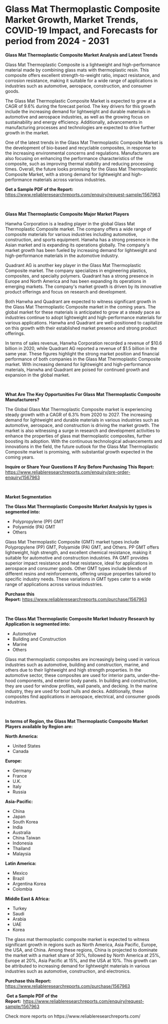 <p><h1>Glass Mat Thermoplastic Composite Market Growth, Market Trends, COVID-19 Impact, and Forecasts for period from 2024 - 2031</h1></p><p><strong>Glass Mat Thermoplastic Composite Market Analysis and Latest Trends</strong></p>
<p><p>Glass Mat Thermoplastic Composite is a lightweight and high-performance material made by combining glass mats with thermoplastic resin. This composite offers excellent strength-to-weight ratio, impact resistance, and corrosion resistance, making it suitable for a wide range of applications in industries such as automotive, aerospace, construction, and consumer goods.</p><p>The Glass Mat Thermoplastic Composite Market is expected to grow at a CAGR of 9.6% during the forecast period. The key drivers for this growth include the increasing demand for lightweight and durable materials in automotive and aerospace industries, as well as the growing focus on sustainability and energy efficiency. Additionally, advancements in manufacturing processes and technologies are expected to drive further growth in the market.</p><p>One of the latest trends in the Glass Mat Thermoplastic Composite Market is the development of bio-based and recyclable composites, in response to the increasing environmental concerns and regulations. Manufacturers are also focusing on enhancing the performance characteristics of the composite, such as improving thermal stability and reducing processing times. Overall, the future looks promising for the Glass Mat Thermoplastic Composite Market, with a strong demand for lightweight and high-performance materials across various industries.</p></p>
<p><strong>Get a Sample PDF of the Report:&nbsp;</strong> <a href="https://www.reliableresearchreports.com/enquiry/request-sample/1567963">https://www.reliableresearchreports.com/enquiry/request-sample/1567963</a></p>
<p>&nbsp;</p>
<p><strong>Glass Mat Thermoplastic Composite Major Market Players</strong></p>
<p><p>Hanwha Corporation is a leading player in the global Glass Mat Thermoplastic Composite market. The company offers a wide range of composite materials for various industries including automotive, construction, and sports equipment. Hanwha has a strong presence in the Asian market and is expanding its operations globally. The company's market growth has been fueled by increasing demand for lightweight and high-performance materials in the automotive industry.</p><p>Quadrant AG is another key player in the Glass Mat Thermoplastic Composite market. The company specializes in engineering plastics, composites, and specialty polymers. Quadrant has a strong presence in Europe and North America and has been expanding its operations in emerging markets. The company's market growth is driven by its innovative product offerings and focus on research and development.</p><p>Both Hanwha and Quadrant are expected to witness significant growth in the Glass Mat Thermoplastic Composite market in the coming years. The global market for these materials is anticipated to grow at a steady pace as industries continue to adopt lightweight and high-performance materials for various applications. Hanwha and Quadrant are well-positioned to capitalize on this growth with their established market presence and strong product offerings.</p><p>In terms of sales revenue, Hanwha Corporation recorded a revenue of $10.6 billion in 2020, while Quadrant AG reported a revenue of $1.5 billion in the same year. These figures highlight the strong market position and financial performance of both companies in the Glass Mat Thermoplastic Composite market. With increasing demand for lightweight and high-performance materials, Hanwha and Quadrant are poised for continued growth and expansion in the global market.</p></p>
<p>&nbsp;</p>
<p><strong>What Are The Key Opportunities For Glass Mat Thermoplastic Composite Manufacturers?</strong></p>
<p><p>The Global Glass Mat Thermoplastic Composite market is experiencing steady growth with a CAGR of 6.3% from 2020 to 2027. The increasing demand for lightweight and durable materials in various industries such as automotive, aerospace, and construction is driving the market growth. The market is also witnessing a surge in research and development activities to enhance the properties of glass mat thermoplastic composites, further boosting its adoption. With the continuous technological advancements and innovations in the field, the future outlook for the Glass Mat Thermoplastic Composite market is promising, with substantial growth expected in the coming years.</p></p>
<p><strong>Inquire or Share Your Questions If Any Before Purchasing This Report:</strong> <a href="https://www.reliableresearchreports.com/enquiry/pre-order-enquiry/1567963">https://www.reliableresearchreports.com/enquiry/pre-order-enquiry/1567963</a></p>
<p>&nbsp;</p>
<p><strong>Market Segmentation</strong></p>
<p><strong>The Glass Mat Thermoplastic Composite Market Analysis by types is segmented into:</strong></p>
<p><ul><li>Polypropylene (PP) GMT</li><li>Polyamide (PA) GMT</li><li>Others</li></ul></p>
<p><p>Glass Mat Thermoplastic Composite (GMT) market types include Polypropylene (PP) GMT, Polyamide (PA) GMT, and Others. PP GMT offers lightweight, high strength, and excellent chemical resistance, making it suitable for automotive and construction industries. PA GMT provides superior impact resistance and heat resistance, ideal for applications in aerospace and consumer goods. Other GMT types include blends of different resins and reinforcements, offering unique properties tailored to specific industry needs. These variations in GMT types cater to a wide range of applications across various industries.</p></p>
<p><strong>Purchase this Report:&nbsp;</strong><a href="https://www.reliableresearchreports.com/purchase/1567963">https://www.reliableresearchreports.com/purchase/1567963</a></p>
<p>&nbsp;</p>
<p><strong>The Glass Mat Thermoplastic Composite Market Industry Research by Application is segmented into:</strong></p>
<p><ul><li>Automotive</li><li>Building and Construction</li><li>Marine</li><li>Others</li></ul></p>
<p><p>Glass mat thermoplastic composites are increasingly being used in various industries such as automotive, building and construction, marine, and others due to their lightweight and high strength properties. In the automotive sector, these composites are used for interior parts, under-the-hood components, and exterior body panels. In building and construction, they are used for window profiles, wall panels, and decking. In the marine industry, they are used for boat hulls and decks. Additionally, these composites find applications in aerospace, electrical, and consumer goods industries.</p></p>
<p>&nbsp;</p>
<p><strong>In terms of Region, the Glass Mat Thermoplastic Composite Market Players available by Region are:</strong></p>
<p>
    <p> <strong> North America: </strong>
        <ul>
            <li>United States</li>
            <li>Canada</li>
        </ul>
        </p> 
    <p> <strong> Europe: </strong>
        <ul>
            <li>Germany</li>
            <li>France</li>
            <li>U.K.</li>
            <li>Italy</li>
            <li>Russia</li>
        </ul>
        </p> 
    <p> <strong> Asia-Pacific: </strong>
        <ul>
            <li>China</li>
            <li>Japan</li>
            <li>South Korea</li>
            <li>India</li>
            <li>Australia</li>
            <li>China Taiwan</li>
            <li>Indonesia</li>
            <li>Thailand</li>
            <li>Malaysia</li>
        </ul>
        </p> 
    <p> <strong> Latin America: </strong>
        <ul>
            <li>Mexico</li>
            <li>Brazil</li>
            <li>Argentina Korea</li>
            <li>Colombia</li>
        </ul>
        </p> 
    <p> <strong> Middle East & Africa: </strong>
        <ul>
            <li>Turkey</li>
            <li>Saudi</li>
            <li>Arabia</li>
            <li>UAE</li>
            <li>Korea</li>
        </ul>
    </p>
    </p>
<p><p>The glass mat thermoplastic composite market is expected to witness significant growth in regions such as North America, Asia Pacific, Europe, the USA, and China. Among these regions, China is projected to dominate the market with a market share of 30%, followed by North America at 25%, Europe at 20%, Asia Pacific at 15%, and the USA at 10%. This growth can be attributed to increasing demand for lightweight materials in various industries such as automotive, construction, and electronics.</p></p>
<p><strong>Purchase this Report: </strong><a href="https://www.reliableresearchreports.com/purchase/1567963">https://www.reliableresearchreports.com/purchase/1567963</a></p>
<p>&nbsp;<strong>Get a Sample PDF of the Report:&nbsp;&nbsp;</strong><a href="https://www.reliableresearchreports.com/enquiry/request-sample/1567963">https://www.reliableresearchreports.com/enquiry/request-sample/1567963</a></p>
<p><strong></strong></p>
<p>Check more reports on https://www.reliableresearchreports.com/</p>